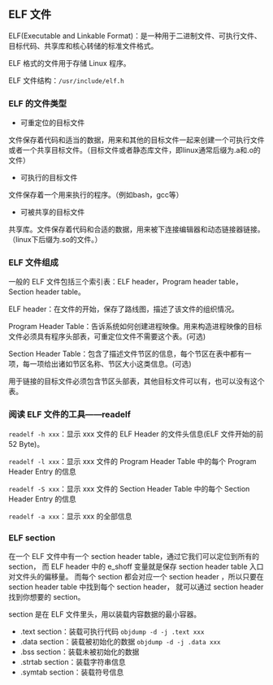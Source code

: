 ## ELF 文件

ELF(Executable and Linkable Format)：是一种用于二进制文件、可执行文件、目标代码、共享库和核心转储的标准文件格式。

ELF 格式的文件用于存储 Linux 程序。

ELF 文件结构：`/usr/include/elf.h`

### ELF 的文件类型

* 可重定位的目标文件

文件保存着代码和适当的数据，用来和其他的目标文件一起来创建一个可执行文件或者一个共享目标文件。（目标文件或者静态库文件，即linux通常后缀为.a和.o的文件）

* 可执行的目标文件

文件保存着一个用来执行的程序。（例如bash，gcc等）

* 可被共享的目标文件

共享库。文件保存着代码和合适的数据，用来被下连接编辑器和动态链接器链接。（linux下后缀为.so的文件。）

### ELF 文件组成

一般的 ELF 文件包括三个索引表：ELF header，Program header table，Section header table。

ELF header：在文件的开始，保存了路线图，描述了该文件的组织情况。

Program Header Table：告诉系统如何创建进程映像。用来构造进程映像的目标文件必须具有程序头部表，可重定位文件不需要这个表。(可选)

Section Header Table：包含了描述文件节区的信息，每个节区在表中都有一项，每一项给出诸如节区名称、节区大小这类信息。(可选)

用于链接的目标文件必须包含节区头部表，其他目标文件可以有，也可以没有这个表。

### 阅读 ELF 文件的工具——readelf

`readelf -h xxx`：显示 xxx 文件的 ELF Header 的文件头信息(ELF 文件开始的前 52 Byte)。

`readelf -l xxx`：显示 xxx 文件的 Program Header Table 中的每个 Program Header Entry 的信息

`readelf -S xxx`：显示 xxx 文件的 Section Header Table 中的每个 Section Header Entry 的信息

`readelf -a xxx`：显示 xxx 的全部信息

### ELF section

在一个 ELF 文件中有一个 section header table，通过它我们可以定位到所有的 section，
而 ELF header 中的 e_shoff 变量就是保存 section header table 入口对文件头的偏移量。
而每个 section 都会对应一个 section header ，所以只要在 section header table 中找到每个 section header，
就可以通过 section header 找到你想要的 section。

section 是在 ELF 文件里头，用以装载内容数据的最小容器。

* .text section：装载可执行代码  `objdump -d -j .text xxx`
* .data section：装载被初始化的数据  `objdump -d -j .data xxx`
* .bss section：装载未被初始化的数据  
* .strtab section：装载字符串信息
* .symtab section：装载符号信息


